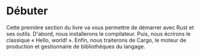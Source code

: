 # Débuter

Cette première section du livre va vous permettre de démarrer avec Rust et ses
outils. D'abord, nous installerons le compilateur. Puis, nous écrirons le
classique « Hello, world! ». Enfin, nous traiterons de Cargo, le
moteur de production et gestionnaire de bibliothèques du langage.
